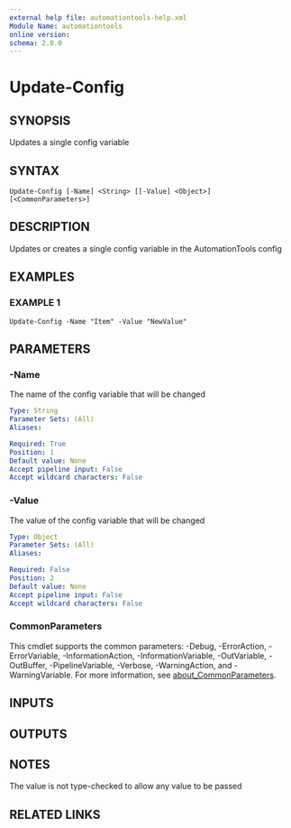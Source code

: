```yaml
---
external help file: automationtools-help.xml
Module Name: automationtools
online version:
schema: 2.0.0
---
```


# Update-Config

## SYNOPSIS
Updates a single config variable

## SYNTAX

```
Update-Config [-Name] <String> [[-Value] <Object>] [<CommonParameters>]
```

## DESCRIPTION
Updates or creates a single config variable in the AutomationTools config

## EXAMPLES

### EXAMPLE 1
```
Update-Config -Name "Item" -Value "NewValue"
```

## PARAMETERS

### -Name
The name of the config variable that will be changed

```yaml
Type: String
Parameter Sets: (All)
Aliases:

Required: True
Position: 1
Default value: None
Accept pipeline input: False
Accept wildcard characters: False
```

### -Value
The value of the config variable that will be changed

```yaml
Type: Object
Parameter Sets: (All)
Aliases:

Required: False
Position: 2
Default value: None
Accept pipeline input: False
Accept wildcard characters: False
```

### CommonParameters
This cmdlet supports the common parameters: -Debug, -ErrorAction, -ErrorVariable, -InformationAction, -InformationVariable, -OutVariable, -OutBuffer, -PipelineVariable, -Verbose, -WarningAction, and -WarningVariable. For more information, see [about_CommonParameters](http://go.microsoft.com/fwlink/?LinkID=113216).

## INPUTS

## OUTPUTS

## NOTES
The value is not type-checked to allow any value to be passed

## RELATED LINKS
